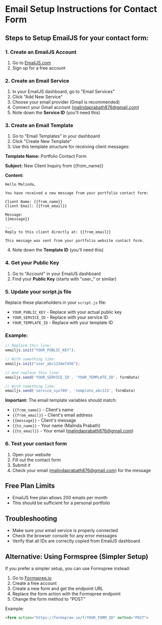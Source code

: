 # Email Setup Instructions for Contact Form

## Steps to Setup EmailJS for your contact form:

### 1. Create an EmailJS Account
1. Go to [EmailJS.com](https://www.emailjs.com/)
2. Sign up for a free account

### 2. Create an Email Service
1. In your EmailJS dashboard, go to "Email Services"
2. Click "Add New Service"
3. Choose your email provider (Gmail is recommended)
4. Connect your Gmail account (malindaprabath876@gmail.com)
5. Note down the **Service ID** (you'll need this)

### 3. Create an Email Template
1. Go to "Email Templates" in your dashboard
2. Click "Create New Template"
3. Use this template structure for receiving client messages:

**Template Name:** Portfolio Contact Form

**Subject:** New Client Inquiry from {{from_name}}

**Content:**
```
Hello Malinda,

You have received a new message from your portfolio contact form:

Client Name: {{from_name}}
Client Email: {{from_email}}

Message:
{{message}}

---
Reply to this client directly at: {{from_email}}

This message was sent from your portfolio website contact form.
```

4. Note down the **Template ID** (you'll need this)

### 4. Get your Public Key
1. Go to "Account" in your EmailJS dashboard
2. Find your **Public Key** (starts with "user_" or similar)

### 5. Update your script.js file
Replace these placeholders in your `script.js` file:
- `YOUR_PUBLIC_KEY` - Replace with your actual public key
- `YOUR_SERVICE_ID` - Replace with your service ID
- `YOUR_TEMPLATE_ID` - Replace with your template ID

### Example:
```javascript
// Replace this line:
emailjs.init("YOUR_PUBLIC_KEY");

// With something like:
emailjs.init("user_abc123def456");

// And replace this line:
emailjs.send('YOUR_SERVICE_ID', 'YOUR_TEMPLATE_ID', formData)

// With something like:
emailjs.send('service_xyz789', 'template_abc123', formData)
```

**Important:** The email template variables should match:
- `{{from_name}}` - Client's name
- `{{from_email}}` - Client's email address  
- `{{message}}` - Client's message
- `{{to_name}}` - Your name (Malinda Prabath)
- `{{to_email}}` - Your email (malindaprabath876@gmail.com)

### 6. Test your contact form
1. Open your website
2. Fill out the contact form
3. Submit it
4. Check your email (malindaprabath876@gmail.com) for the message

## Free Plan Limits
- EmailJS free plan allows 200 emails per month
- This should be sufficient for a personal portfolio

## Troubleshooting
- Make sure your email service is properly connected
- Check the browser console for any error messages
- Verify that all IDs are correctly copied from EmailJS dashboard

## Alternative: Using Formspree (Simpler Setup)
If you prefer a simpler setup, you can use Formspree instead:

1. Go to [Formspree.io](https://formspree.io/)
2. Create a free account
3. Create a new form and get the endpoint URL
4. Replace the form action with the Formspree endpoint
5. Change the form method to "POST"

Example:
```html
<form action="https://formspree.io/f/YOUR_FORM_ID" method="POST">
```
